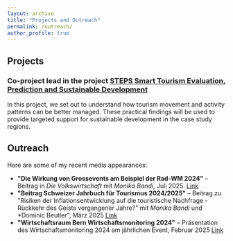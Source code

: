 ```yaml
---
layout: archive
title: "Projects and Outreach"
permalink: /outreach/
author_profile: true
---
```



## Projects
### Co-project lead in the project [STEPS Smart Tourism Evaluation, Prediction and Sustainable Development](https://www.cred-t.unibe.ch/forschung/forschungsprojekte/steps/steps/index_ger.html)
In this project, we set out to understand how tourism movement and activity patterns can be better managed. These practical findings will be used to provide targeted support for sustainable development in the case study regions.

## Outreach
Here are some of my recent media appearances:

- **"Die Wirkung von Grossevents am Beispiel der Rad-WM 2024"** –Beitrag in *Die Volkswirtschaft* mit  *Monika Bandi*, Juli 2025. [Link](https://dievolkswirtschaft.ch/de/2025/07/die-wirkung-von-grossevents-am-beispiel-der-rad-wm-2024/ )
- **"Beitrag Schweizer Jahrbuch für Tourismus 2024/2025"** – Beitrag zu "Risiken der Inflationsentwicklung auf die touristische Nachfrage - Rückkehr des Geists vergangener Jahre?" mit *Monika Bandi* und *Dominic Beutler", März 2025 [Link](https://www.esv.info/978-3-503-24052-4)
- **"Wirtschaftsraum Bern Wirtschaftsmonitoring 2024"** – Präsentation des Wirtschaftsmonitoring 2024 am jährlichen Event, Februar 2025 [Link](https://www.wirtschaftsraum.bern.ch/de/events/rueckblick/rueckblick_input-events/)
